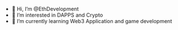 - 👋 Hi, I’m @EthDevelopment
- 👀 I’m interested in DAPPS and Crypto
- 🌱 I’m currently learning Web3 Application and game development

<!---
EthDevelopment/EthDevelopment is a ✨ special ✨ repository because its `README.md` (this file) appears on your GitHub profile.
You can click the Preview link to take a look at your changes.
--->
